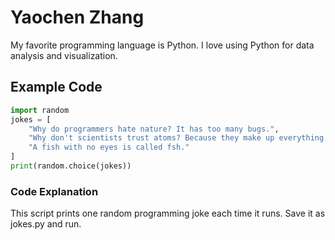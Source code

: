 # Yaochen Zhang

My favorite programming language is Python. I love using Python for data analysis and visualization.

## Example Code

```python
import random
jokes = [
    "Why do programmers hate nature? It has too many bugs.",
    "Why don't scientists trust atoms? Because they make up everything!",
    "A fish with no eyes is called fsh."
]
print(random.choice(jokes))
```

### Code Explanation

This script prints one random programming joke each time it runs. Save it as jokes.py and run.

